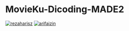 # MovieKu-Dicoding-MADE2

[![rezaharisz](https://circleci.com/gh/rezaharisz/MovieKu-Dicoding-MADE2.svg?style=shield)](https://circleci.com/gh/rezaharisz/MovieKu-Dicoding-MADE2)
[![arifaizin](https://circleci.com/gh/arifaizin/MySimpleCleanArchitecture.svg?style=svg)](https://circleci.com/gh/arifaizin/MySimpleCleanArchitecture)
